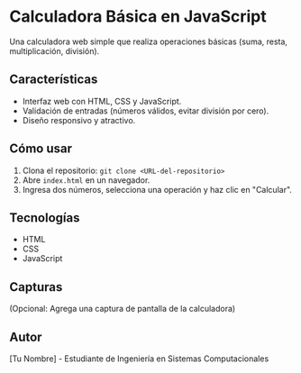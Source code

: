 # Calculadora Básica en JavaScript

Una calculadora web simple que realiza operaciones básicas (suma, resta, multiplicación, división).

## Características
- Interfaz web con HTML, CSS y JavaScript.
- Validación de entradas (números válidos, evitar división por cero).
- Diseño responsivo y atractivo.

## Cómo usar
1. Clona el repositorio: `git clone <URL-del-repositorio>`
2. Abre `index.html` en un navegador.
3. Ingresa dos números, selecciona una operación y haz clic en "Calcular".

## Tecnologías
- HTML
- CSS
- JavaScript

## Capturas
(Opcional: Agrega una captura de pantalla de la calculadora)

## Autor
[Tu Nombre] - Estudiante de Ingeniería en Sistemas Computacionales

